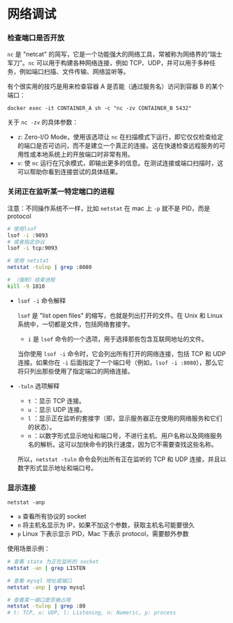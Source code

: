 # 网络调试

### 检查端口是否开放

`nc` 是 "netcat" 的简写，它是一个功能强大的网络工具，常被称为网络界的“瑞士军刀”。`nc` 可以用于构建各种网络连接，例如 TCP、UDP，并可以用于多种任务，例如端口扫描、文件传输、网络监听等。

有个很实用的技巧是用来检查容器 A 是否能（通过服务名）访问到容器 B 的某个端口：

```
docker exec -it CONTAINER_A sh -c "nc -zv CONTAINER_B 5432"
```

关于 `nc -zv` 的具体参数：

- `z`: Zero-I/O Mode，使用该选项让 `nc` 在扫描模式下运行，即它仅仅检查给定的端口是否可访问，而不是建立一个真正的连接。这在快速检查远程服务的可用性或本地系统上的开放端口时非常有用。
- `v`: 使 `nc` 运行在冗余模式，即输出更多的信息。在测试连接或端口扫描时，这可以帮助你看到连接尝试的具体结果。

### 关闭正在监听某一特定端口的进程

注意：不同操作系统不一样，比如 `netstat` 在 mac 上 `-p` 就不是 PID，而是 protocol

```bash
# 使用lsof
lsof -i :9093 
# 或者指定协议
lsof -i tcp:9093

# 使用 netstat
netstat -tulnp | grep :8080

# （强制）结束进程
kill -9 1810
```

- `lsof -i` 命令解释
    
    `lsof` 是 "list open files" 的缩写，也就是列出打开的文件。在 Unix 和 Linux 系统中，一切都是文件，包括网络套接字。
    
    - `i` 是 `lsof` 命令的一个选项，用于选择那些包含互联网地址的文件。
    
    当你使用 `lsof -i` 命令时，它会列出所有打开的网络连接，包括 TCP 和 UDP 连接。如果你在 `-i` 后面指定了一个端口号（例如，`lsof -i :8080`），那么它将只列出那些使用了指定端口的网络连接。
    
- `-tuln` 选项解释
    - `t` ：显示 TCP 连接。
    - `u` ：显示 UDP 连接。
    - `l` ：显示正在监听的套接字（即，显示服务器正在使用的网络服务和它们的状态）。
    - `n` ：以数字形式显示地址和端口号，不进行主机、用户名称以及网络服务名的解析。这可以加快命令的执行速度，因为它不需要查找这些名称。
    
    所以，`netstat -tuln` 命令会列出所有正在监听的 TCP 和 UDP 连接，并且以数字形式显示地址和端口号。
    
### 显示连接

`netstat -anp`

- `a` 查看所有协议的 socket
- `n` 将主机名显示为 IP，如果不加这个参数，获取主机名可能要很久
- `p` Linux 下表示显示 PID，Mac 下表示 protocol，需要额外参数

使用场景示例：

```bash
# 查看 state 为正在监听的 socket
netstat -an | grep LISTEN

# 查看 mysql 地址或端口
netstat -anp | grep mysql

# 查看某一端口是否被占用
netstat -tulnp | grep :80
# t: TCP, u: UDP, l: Listening, n: Numeric, p: process
```